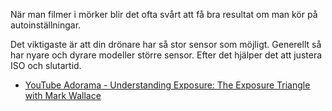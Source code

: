 När man filmer i mörker blir det ofta svårt att få bra resultat om man kör på autoinställningar.

Det viktigaste är att din drönare har så stor sensor som möjligt. Generellt så har nyare och dyrare modeller större sensor. Efter det hjälper det att justera ISO och slutartid.

* [YouTube Adorama - Understanding Exposure: The Exposure Triangle with Mark Wallace](https://www.youtube.com/watch?v=3eVjUrY9a9c)
